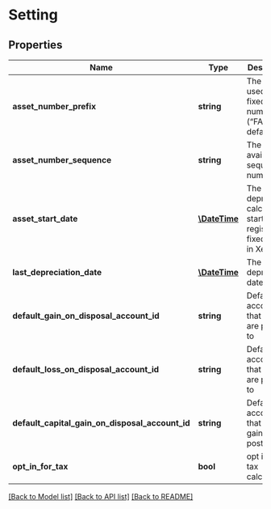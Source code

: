 # Setting

## Properties

 Name                                            | Type                          | Description                                                                   | Notes      
-------------------------------------------------|-------------------------------|-------------------------------------------------------------------------------|------------
 **asset_number_prefix**                         | **string**                    | The prefix used for fixed asset numbers (“FA-” by default)                    | [optional] 
 **asset_number_sequence**                       | **string**                    | The next available sequence number                                            | [optional] 
 **asset_start_date**                            | [**\DateTime**](\DateTime.md) | The date depreciation calculations started on registered fixed assets in Xero | [optional] 
 **last_depreciation_date**                      | [**\DateTime**](\DateTime.md) | The last depreciation date                                                    | [optional] 
 **default_gain_on_disposal_account_id**         | **string**                    | Default account that gains are posted to                                      | [optional] 
 **default_loss_on_disposal_account_id**         | **string**                    | Default account that losses are posted to                                     | [optional] 
 **default_capital_gain_on_disposal_account_id** | **string**                    | Default account that capital gains are posted to                              | [optional] 
 **opt_in_for_tax**                              | **bool**                      | opt in for tax calculation                                                    | [optional] 

[[Back to Model list]](../README.md#documentation-for-models) [[Back to API list]](../README.md#documentation-for-api-endpoints) [[Back to README]](../README.md)


